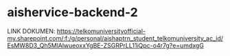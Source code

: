# aishervice-backend-2

LINK DOKUMEN: https://telkomuniversityofficial-my.sharepoint.com/:f:/g/personal/aishaptrn_student_telkomuniversity_ac_id/EsMW8D3_Qh5MlAlwueoxxYgBE-ZSGRPrLL11iQpc-o4r7g?e=umdxgG
